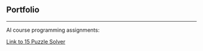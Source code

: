 ## Portfolio

---
AI course programming assignments:

[Link to 15 Puzzle Solver](https://github.com/audreyeg/EllaGainey/tree/master/15Puzzle)

